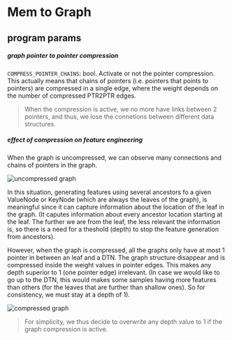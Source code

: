 # Mem to Graph

## program params

##### graph pointer to pointer compression

`COMPRESS_POINTER_CHAINS`: bool. Activate or not the pointer compression. This actually means that chains of pointers (i.e. pointers that points to pointers) are compressed in a single edge, where the weight depends on the number of compressed PTR2PTR edges.

> When the compression is active, we no more have links between 2 pointers, and thus, we lose the connetions between different data structures.

##### effect of compression on feature engineering

When the graph is uncompressed, we can observe many connections and chains of pointers in the graph.

![uncompressed graph](./graphs/keep_img/test_graph_from_302-1644391327_uncompressed_no_vn-sfdp.png)

In this situation, generating features using several ancestors fo a given ValueNode or KeyNode (which are always the leaves of the graph), is meaningful since it can capture information about the location of the leaf in the graph. (It caputes information about every ancestor location starting at the leaf. The further we are from the leaf, the less relevant the information is, so there is a need for a theshold (depth) to stop the feature generation from ancestors).

However, when the graph is compressed, all the graphs only have at most 1 pointer in between an leaf and a DTN. The graph structure disappear and is compressed inside the weight values in pointer edges. This makes any depth superior to 1 (one pointer edge) irrelevant. (In case we would like to go up to the DTN, this would makes some samples having more features than others (for the leaves that are further than shallow ones). So for consistency, we must stay at a depth of 1).

![compressed graph](./graphs/keep_img/test_graph_from_302-1644391327_compressed_no_vn-sfdp.png)

> For simplicity, we thus decide to overwrite any depth value to 1 if the graph compression is active.
